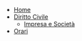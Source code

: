 * [Home](/)
* [Diritto Civile](diritto-civile/index.md)
    * [Impresa e Società](diritto-civile/impresaesocietà.md)
* [Orari](orari.md)

